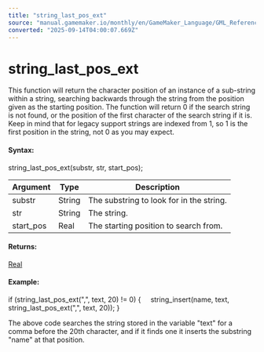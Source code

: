 ```yaml
---
title: "string_last_pos_ext"
source: "manual.gamemaker.io/monthly/en/GameMaker_Language/GML_Reference/Strings/string_last_pos_ext.htm"
converted: "2025-09-14T04:00:07.669Z"
---
```


# string\_last\_pos\_ext

This function will return the character position of an instance of a sub-string within a string, searching backwards through the string from the position given as the starting position. The function will return 0 if the search string is not found, or the position of the first character of the search string if it is. Keep in mind that for legacy support strings are indexed from 1, so 1 is the first position in the string, not 0 as you may expect.

#### Syntax:

string\_last\_pos\_ext(substr, str, start\_pos);

| Argument | Type | Description |
| --- | --- | --- |
| substr | String | The substring to look for in the string. |
| str | String | The string. |
| start_pos | Real | The starting position to search from. |

#### Returns:

[Real](../../GML_Overview/Data_Types.md)

#### Example:

if (string\_last\_pos\_ext(",", text, 20) != 0)
{
    string\_insert(name, text, string\_last\_pos\_ext(",", text, 20));
}

The above code searches the string stored in the variable "text" for a comma before the 20th character, and if it finds one it inserts the substring "name" at that position.